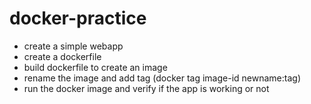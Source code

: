 # docker-practice
- create a simple webapp
- create a dockerfile
- build dockerfile to create an image
- rename the image and add tag (docker tag image-id newname:tag)
- run the docker image and verify if the app is working or not
